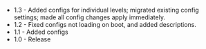 * 1.3 - Added configs for individual levels; migrated existing config settings; made all config changes apply immediately.
* 1.2 - Fixed configs not loading on boot, and added descriptions.
* 1.1 - Added configs
* 1.0 - Release
